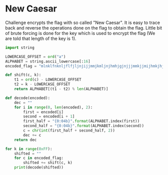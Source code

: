 # New Caesar

Challenge encrypts the flag with so called "New Caesar". It is easy to trace back and reverse the operations done on the flag to obtain the flag. Little bit of brute forcing is done for the key which is used to encrypt the flag (We are told that length of the key is 1).


```python
import string

LOWERCASE_OFFSET = ord("a")
ALPHABET = string.ascii_lowercase[:16]
encoded_flag = "mlnklfnknljflfjljnjijjmmjkmljnjhmhjgjnjjjmmkjjmijhmkjhjpmkmkmljkjijnjpmhmjjgjj"

def shift(c, k):
    t1 = ord(c) - LOWERCASE_OFFSET
    t2 = k - LOWERCASE_OFFSET
    return ALPHABET[(t1 - t2) % len(ALPHABET)]

def decode(encoded):
    dec = ""
    for i in range(0, len(encoded), 2):
        first = encoded[i]
        second = encoded[i + 1]
        first_half = "{0:04b}".format(ALPHABET.index(first))
        second_half = "{0:04b}".format(ALPHABET.index(second))
        c = chr(int(first_half + second_half, 2))
        dec += c
    return dec

for k in range(0xFF):
    shifted = ""
    for c in encoded_flag:
        shifted += shift(c, k)
    print(decode(shifted))
```
